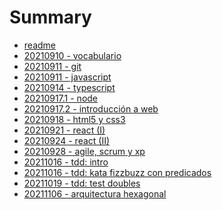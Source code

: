 # Summary

- [readme](./README.md)
- [20210910 - vocabulario](./20210910_-_vocabulario.md)
- [20210911 - git](./20210911_-_git.md)
- [20210911 - javascript](./20210911_-_javascript.md)
- [20210914 - typescript](./20210914_-_typescript.md)
- [20210917.1 - node](./20210917.1_-_node.md)
- [20210917.2 - introducción a web](./20210917.2_-_introducción_a_web.md)
- [20210918 - html5 y css3](./20210918_-_html5_y_css3.md)
- [20210921 - react (I)](./20210921_-_react_(I).md)
- [20210924 - react (II)](./20210924_-_react_(II).md)
- [20210928 - agile, scrum y xp](./20210928_-_agile,_scrum_y_xp.md)
- [20211016 - tdd: intro](./20211016_-_tdd_intro.md)
- [20211016 - tdd: kata fizzbuzz con predicados](./20211016_-_tdd_kata_fizzbuzz_con_predicados.md)
- [20211019 - tdd: test doubles](./20211019_-_tdd_test_doubles.md)
- [20211106 - arquitectura hexagonal](./20211106_-_arquitectura_hexagonal.md)

